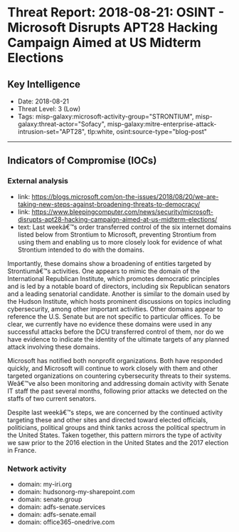 # Threat Report: 2018-08-21: OSINT - Microsoft Disrupts APT28 Hacking Campaign Aimed at US Midterm Elections


## Key Intelligence
* Date: 2018-08-21
* Threat Level: 3 (Low)
* Tags: misp-galaxy:microsoft-activity-group="STRONTIUM", misp-galaxy:threat-actor="Sofacy", misp-galaxy:mitre-enterprise-attack-intrusion-set="APT28", tlp:white, osint:source-type="blog-post"

---

## Indicators of Compromise (IOCs)
### External analysis
* link: https://blogs.microsoft.com/on-the-issues/2018/08/20/we-are-taking-new-steps-against-broadening-threats-to-democracy/
* link: https://www.bleepingcomputer.com/news/security/microsoft-disrupts-apt28-hacking-campaign-aimed-at-us-midterm-elections/
* text: Last weekâ€™s order transferred control of the six internet domains listed below from Strontium to Microsoft, preventing Strontium from using them and enabling us to more closely look for evidence of what Strontium intended to do with the domains.

Importantly, these domains show a broadening of entities targeted by Strontiumâ€™s activities. One appears to mimic the domain of the International Republican Institute, which promotes democratic principles and is led by a notable board of directors, including six Republican senators and a leading senatorial candidate. Another is similar to the domain used by the Hudson Institute, which hosts prominent discussions on topics including cybersecurity, among other important activities. Other domains appear to reference the U.S. Senate but are not specific to particular offices. To be clear, we currently have no evidence these domains were used in any successful attacks before the DCU transferred control of them, nor do we have evidence to indicate the identity of the ultimate targets of any planned attack involving these domains.

Microsoft has notified both nonprofit organizations. Both have responded quickly, and Microsoft will continue to work closely with them and other targeted organizations on countering cybersecurity threats to their systems. Weâ€™ve also been monitoring and addressing domain activity with Senate IT staff the past several months, following prior attacks we detected on the staffs of two current senators.

Despite last weekâ€™s steps, we are concerned by the continued activity targeting these and other sites and directed toward elected officials, politicians, political groups and think tanks across the political spectrum in the United States. Taken together, this pattern mirrors the type of activity we saw prior to the 2016 election in the United States and the 2017 election in France.

### Network activity
* domain: my-iri.org
* domain: hudsonorg-my-sharepoint.com
* domain: senate.group
* domain: adfs-senate.services
* domain: adfs-senate.email
* domain: office365-onedrive.com
